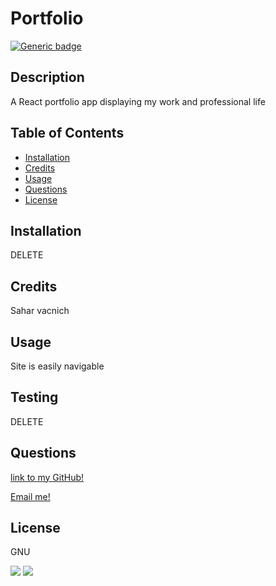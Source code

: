 # Portfolio
  [![Generic badge](https://img.shields.io/badge/Licencse-GNU-<COLOR>.svg)](https://shields.io/)


  ## Description
  A React portfolio app displaying my work and professional life


  ## Table of Contents
  - [Installation](#Installation)
  - [Credits](#Credits)
  - [Usage](#Usage)
  - [Questions](#Questions)
  - [License](#License)


  ## Installation
  DELETE


  ## Credits
  Sahar vacnich


  ## Usage
  Site is easily navigable


  ## Testing
  DELETE


  ## Questions
  [link to my GitHub!](https://github.com/saharVac)
  
  [Email me!](mailto:vcsahar@gmail.com)
  


  ## License
  GNU


  <img src="https://img.shields.io/badge/node.js%20-%2343853D.svg?&style=for-the-badge&logo=node.js&logoColor=white"/>
  <img src="https://img.shields.io/badge/javascript%20-%23323330.svg?&style=for-the-badge&logo=javascript&logoColor=%23F7DF1E"/>
